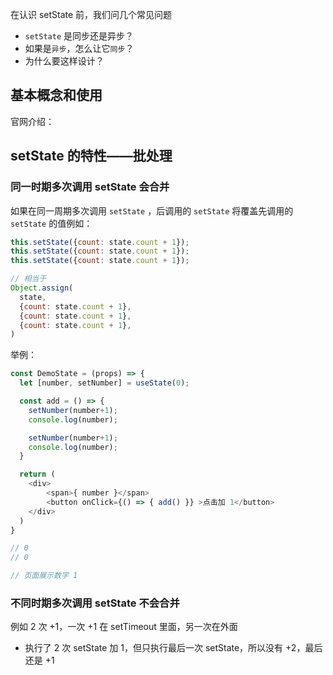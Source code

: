 在认识 setState 前，我们问几个常见问题
- `setState` 是同步还是异步？
- 如果是`异步`，怎么让它`同步`？
- 为什么要这样设计？

## 基本概念和使用

官网介绍：


## setState 的特性——批处理

### 同一时期多次调用 setState 会合并

如果在同一周期多次调用 `setState` ，后调用的 `setState` 将覆盖先调用的 `setState` 的值例如：

```js
this.setState({count: state.count + 1});
this.setState({count: state.count + 1});
this.setState({count: state.count + 1});

// 相当于
Object.assign(
  state,
  {count: state.count + 1},
  {count: state.count + 1},
  {count: state.count + 1},
)
```
举例：

```js
const DemoState = (props) => {
  let [number, setNumber] = useState(0);

  const add = () => {
    setNumber(number+1);
    console.log(number);

    setNumber(number+1);
    console.log(number);
  }

  return (
    <div>
        <span>{ number }</span>
        <button onClick={() => { add() }} >点击加 1</button>
    </div>
  )
}

// 0
// 0

// 页面展示数字 1
```
### 不同时期多次调用 setState 不会合并

例如 2 次 +1，一次 +1 在 setTimeout 里面，另一次在外面

- 执行了 2 次 setState 加 1，但只执行最后一次 setState，所以没有 +2，最后还是 +1